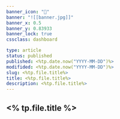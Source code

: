 ```yaml
---
banner_icon: "🌄"
banner: "![[banner.jpg]]"
banner_x: 0.5
banner_y: 0.83933
banner_lock: true
cssclass: dashboard

type: article
status: published
published: <%tp.date.now("YYYY-MM-DD")%>
modifided: <%tp.date.now("YYYY-MM-DD")%>
slug: <%tp.file.title%>
title: <%tp.file.title%>
description: <%tp.file.title%>
---
```


## <% tp.file.title %>
